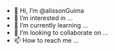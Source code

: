 - 👋 Hi, I’m @alissonGuima
- 👀 I’m interested in ...
- 🌱 I’m currently learning ...
- 💞️ I’m looking to collaborate on ...
- 📫 How to reach me ...

<!---
alissonGuima/alissonGuima is a ✨ special ✨ repository because its `README.md` (this file) appears on your GitHub profile.
You can click the Preview link to take a look at your changes.
--->
